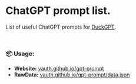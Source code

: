# ChatGPT prompt list.
List of useful ChatGPT prompts for [DuckGPT](https://github.com/vauth/duckgpt).



<br>

### 📦 Usage:
- **Website:** [vauth.github.io/gpt-prompt](https://vauth.github.io/gpt-prompt) 
- **RawData:** [vauth.github.io/gpt-prompt/data.json](https://vauth.github.io/gpt-prompt/data.json)
